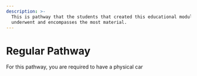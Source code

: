 ```yaml
---
description: >-
  This is pathway that the students that created this educational module
  underwent and encompasses the most material.
---
```


# Regular Pathway

For this pathway, you are required to have a physical car
